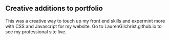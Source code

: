 ## Creative additions to portfolio

This was a creative way to touch up my front end skills and expermint more with CSS and Javascript for my website. Go to LaurenGilchrist.github.io to see my professional site live.  
